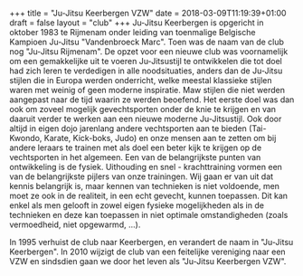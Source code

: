 +++
title = "Ju-Jitsu Keerbergen VZW"
date = 2018-03-09T11:19:39+01:00
draft = false
layout = "club"
+++
Ju-Jitsu Keerbergen is opgericht in oktober 1983 te Rijmenam onder leiding van toenmalige Belgische Kampioen Ju-Jitsu "Vandenbroeck Marc". 
Toen was de naam van de club nog "Ju-Jitsu Rijmenam".
De opzet voor een nieuwe club was voornamelijk om een gemakkelijke uit te voeren Ju-Jitsustijl te ontwikkelen die tot doel had zich leren te verdedigen in alle noodsituaties, anders dan de Ju-Jitsu stijlen die in Europa werden onderricht, welke meestal klassieke stijlen waren met weinig of geen moderne inspiratie. 
Maw stijlen die niet werden aangepast naar de tijd waarin ze werden beoefend.
Het eerste doel was dan ook om zoveel mogelijk gevechtsporten onder de knie te krijgen en van daaruit verder te werken aan een nieuwe moderne Ju-Jitsustijl. 
Ook door altijd in eigen dojo jarenlang andere vechtsporten aan te bieden (Tai-Kwondo, Karate, Kick-boks, Judo) en onze mensen aan te zetten om bij andere leraars te trainen met als doel een beter kijk te krijgen op de vechtsporten in het algemeen.
Een van de belangrijkste punten van ontwikkeling is de fysiek. Uithouding en snel - krachttraining vormen een van de belangrijkste pijlers van onze trainingen. Wij gaan er van uit dat kennis belangrijk is, maar kennen van technieken is niet voldoende, men moet ze ook in de realiteit, in een echt gevecht, kunnen toepassen. 
Dit kan enkel als men gelooft in zowel eigen fysieke mogelijkheden als in de technieken en deze kan toepassen in niet optimale omstandigheden (zoals vermoedheid, niet opgewarmd, ...).

In 1995 verhuist de club naar Keerbergen, en verandert de naam in "Ju-Jitsu Keerbergen". In 2010 wijzigt de club van een feitelijke vereniging naar een VZW en sindsdien gaan we door het leven als "Ju-Jitsu Keerbergen VZW".